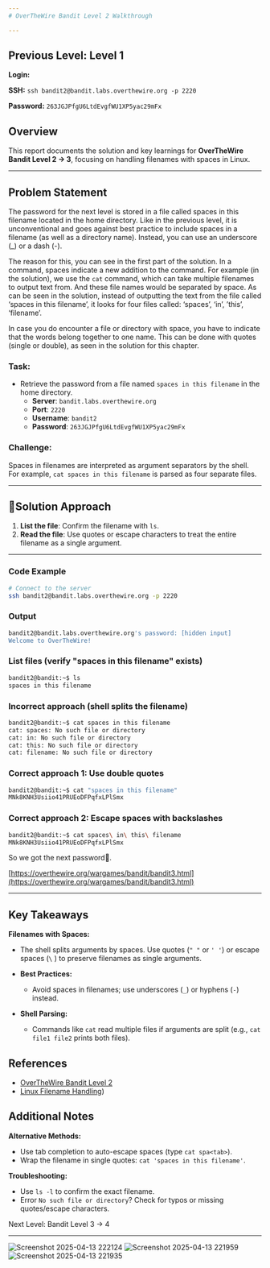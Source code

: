 ```yaml
---
# OverTheWire Bandit Level 2 Walkthrough

---
```

## **Previous Level:** Level 1

**Login:**

**SSH:** `ssh bandit2@bandit.labs.overthewire.org -p 2220`

**Password:** `263JGJPfgU6LtdEvgfWU1XP5yac29mFx`


## **Overview**  
This report documents the solution and key learnings for **OverTheWire Bandit Level 2 → 3**, focusing on handling filenames with spaces in Linux.


---

## **Problem Statement**
The password for the next level is stored in a file called spaces in this filename located in the home directory. Like in the previous level, it is unconventional and goes against best practice to include spaces in a filename (as well as a directory name). Instead, you can use an underscore (_) or a dash (-).

The reason for this, you can see in the first part of the solution. In a command, spaces indicate a new addition to the command. For example (in the solution), we use the `cat` command, which can take multiple filenames to output text from. And these file names would be separated by space. As can be seen in the solution, instead of outputting the text from the file called ‘spaces in this filename’, it looks for four files called: ‘spaces’, ‘in’, ’this’, ‘filename’.

In case you do encounter a file or directory with space, you have to indicate that the words belong together to one name. This can be done with quotes (single or double), as seen in the solution for this chapter.


### **Task**:
- Retrieve the password from a file named `spaces in this filename` in the home directory.  
  - **Server**: `bandit.labs.overthewire.org`  
  - **Port**: `2220`  
  - **Username**: `bandit2`  
  - **Password**: `263JGJPfgU6LtdEvgfWU1XP5yac29mFx`


### **Challenge**:  
Spaces in filenames are interpreted as argument separators by the shell. For example, `cat spaces in this filename` is parsed as four separate files.

---

## 🚀**Solution Approach**
1. **List the file**: Confirm the filename with `ls`.  
2. **Read the file**: Use quotes or escape characters to treat the entire filename as a single argument.
---


### **Code Example**  
```bash
# Connect to the server
ssh bandit2@bandit.labs.overthewire.org -p 2220
```

### **Output**
```bash
bandit2@bandit.labs.overthewire.org's password: [hidden input]
Welcome to OverTheWire!
```

### List files (verify "spaces in this filename" exists)
```bash
bandit2@bandit:~$ ls
spaces in this filename
```


### Incorrect approach (shell splits the filename)
```bash
bandit2@bandit:~$ cat spaces in this filename
cat: spaces: No such file or directory
cat: in: No such file or directory
cat: this: No such file or directory
cat: filename: No such file or directory
```

### Correct approach 1: Use double quotes
```bash
bandit2@bandit:~$ cat "spaces in this filename"
MNk8KNH3Usiio41PRUEoDFPqfxLPlSmx
```

### Correct approach 2: Escape spaces with backslashes
```bash
bandit2@bandit:~$ cat spaces\ in\ this\ filename
MNk8KNH3Usiio41PRUEoDFPqfxLPlSmx
``` 
So we got the next password🎉.

[https://overthewire.org/wargames/bandit/bandit3.html](https://overthewire.org/wargames/bandit/bandit3.html)

---

## Key Takeaways

**Filenames with Spaces:**
- The shell splits arguments by spaces. Use quotes (`" "` or `' '`) or escape spaces (`\` ) to preserve filenames as single arguments.

- **Best Practices:**
  - Avoid spaces in filenames; use underscores (`_`) or hyphens (`-`) instead.

- **Shell Parsing:**
  - Commands like `cat` read multiple files if arguments are split (e.g., `cat file1 file2` prints both files).


## References
- [OverTheWire Bandit Level 2](https://overthewire.org/wargames/bandit/bandit2.html)
- [Linux Filename Handling](https://www.gnu.org/software/bash/manual/html_node/Quoting.html))

 ## Additional Notes
 
**Alternative Methods:**
- Use tab completion to auto-escape spaces (type `cat spa<tab>`).
- Wrap the filename in single quotes: `cat 'spaces in this filename'`.

**Troubleshooting:**
- Use `ls -l` to confirm the exact filename.
- Error `No such file or directory`? Check for typos or missing quotes/escape characters.

Next Level: Bandit Level 3 → 4

---


![Screenshot 2025-04-13 222124](https://github.com/user-attachments/assets/27690498-88bb-481a-bd56-8b64cf84a329)
![Screenshot 2025-04-13 221959](https://github.com/user-attachments/assets/535948c1-49c8-4371-9920-985b719d67f0)
![Screenshot 2025-04-13 221935](https://github.com/user-attachments/assets/31220136-a777-4e9e-b3d9-271a606534fe)
